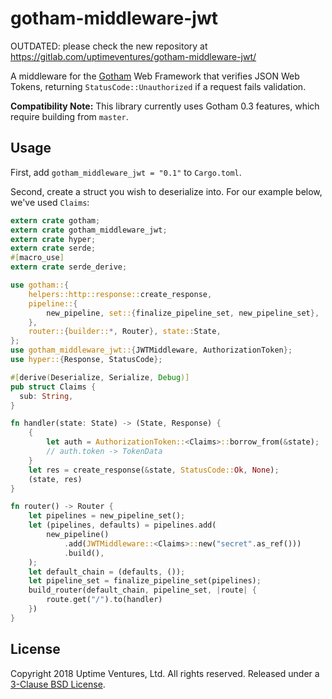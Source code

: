 # gotham-middleware-jwt

OUTDATED: please check the new repository at https://gitlab.com/uptimeventures/gotham-middleware-jwt/

A middleware for the [Gotham][gotham] Web Framework that verifies JSON
Web Tokens, returning `StatusCode::Unauthorized` if a request fails
validation.

**Compatibility Note:** This library currently uses Gotham 0.3 features, which
require building from `master`.

## Usage

First, add `gotham_middleware_jwt = "0.1"` to `Cargo.toml`.

Second, create a struct you wish to deserialize into. For our example below,
we've used `Claims`:

```rust
extern crate gotham;
extern crate gotham_middleware_jwt;
extern crate hyper;
extern crate serde;
#[macro_use]
extern crate serde_derive;

use gotham::{
    helpers::http::response::create_response,
    pipeline::{
        new_pipeline, set::{finalize_pipeline_set, new_pipeline_set},
    },
    router::{builder::*, Router}, state::State,
};
use gotham_middleware_jwt::{JWTMiddleware, AuthorizationToken};
use hyper::{Response, StatusCode};

#[derive(Deserialize, Serialize, Debug)]
pub struct Claims {
  sub: String,
}

fn handler(state: State) -> (State, Response) {
    {
        let auth = AuthorizationToken::<Claims>::borrow_from(&state);
        // auth.token -> TokenData
    }
    let res = create_response(&state, StatusCode::Ok, None);
    (state, res)
}

fn router() -> Router {
    let pipelines = new_pipeline_set();
    let (pipelines, defaults) = pipelines.add(
        new_pipeline()
            .add(JWTMiddleware::<Claims>::new("secret".as_ref()))
            .build(),
    );
    let default_chain = (defaults, ());
    let pipeline_set = finalize_pipeline_set(pipelines);
    build_router(default_chain, pipeline_set, |route| {
        route.get("/").to(handler)
    })
}
```

## License

Copyright 2018 Uptime Ventures, Ltd. All rights reserved. Released under a
[3-Clause BSD License][license].

[gotham]: https://gotham.rs
[license]: LICENSE
